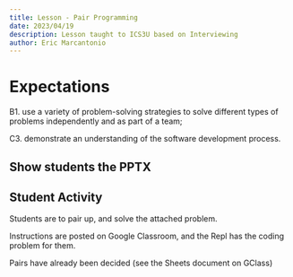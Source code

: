 ```yaml
---
title: Lesson - Pair Programming
date: 2023/04/19
description: Lesson taught to ICS3U based on Interviewing
author: Eric Marcantonio
---
```


# Expectations

B1. use a variety of problem-solving strategies to solve different types of problems independently and as part of a team;

C3. demonstrate an understanding of the software development process.

## Show students the PPTX

## Student Activity

Students are to pair up, and solve the attached problem.

Instructions are posted on Google Classroom, and the Repl has the coding problem for them.

Pairs have already been decided (see the Sheets document on GClass)
